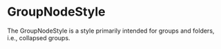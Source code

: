 # GroupNodeStyle

The GroupNodeStyle is a style primarily intended for groups and folders, i.e., collapsed groups.
